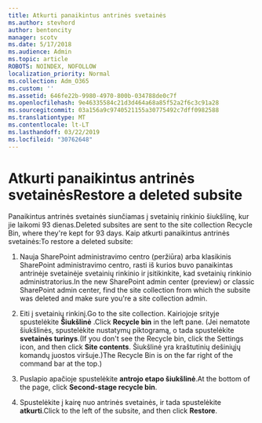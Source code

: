 ```yaml
---
title: Atkurti panaikintus antrinės svetainės
ms.author: stevhord
author: bentoncity
manager: scotv
ms.date: 5/17/2018
ms.audience: Admin
ms.topic: article
ROBOTS: NOINDEX, NOFOLLOW
localization_priority: Normal
ms.collection: Adm_O365
ms.custom: ''
ms.assetid: 646fe22b-9980-4970-800b-034788de0c7f
ms.openlocfilehash: 9e46335584c21d3d464a68a85f52a2f6c3c91a28
ms.sourcegitcommit: 03a156a9c9740521155a30775492c7dff0982588
ms.translationtype: MT
ms.contentlocale: lt-LT
ms.lasthandoff: 03/22/2019
ms.locfileid: "30762648"
---
```

# <a name="restore-a-deleted-subsite"></a><span data-ttu-id="9d610-102">Atkurti panaikintus antrinės svetainės</span><span class="sxs-lookup"><span data-stu-id="9d610-102">Restore a deleted subsite</span></span>

<span data-ttu-id="9d610-103">Panaikintus antrinės svetainės siunčiamas į svetainių rinkinio šiukšlinę, kur jie laikomi 93 dienas.</span><span class="sxs-lookup"><span data-stu-id="9d610-103">Deleted subsites are sent to the site collection Recycle Bin, where they're kept for 93 days.</span></span> <span data-ttu-id="9d610-104">Kaip atkurti panaikintus antrinės svetainės:</span><span class="sxs-lookup"><span data-stu-id="9d610-104">To restore a deleted subsite:</span></span>
  
1. <span data-ttu-id="9d610-105">Nauja SharePoint administravimo centro (peržiūra) arba klasikinis SharePoint administravimo centro, rasti iš kurios buvo panaikintas antrinėje svetainėje svetainių rinkinio ir įsitikinkite, kad svetainių rinkinio administratorius.</span><span class="sxs-lookup"><span data-stu-id="9d610-105">In the new SharePoint admin center (preview) or classic SharePoint admin center, find the site collection from which the subsite was deleted and make sure you're a site collection admin.</span></span> 
    
2. <span data-ttu-id="9d610-106">Eiti į svetainių rinkinį.</span><span class="sxs-lookup"><span data-stu-id="9d610-106">Go to the site collection.</span></span> <span data-ttu-id="9d610-107">Kairiojoje srityje spustelėkite **Šiukšlinė** .</span><span class="sxs-lookup"><span data-stu-id="9d610-107">Click **Recycle bin** in the left pane.</span></span> <span data-ttu-id="9d610-108">(Jei nematote šiukšlinės, spustelėkite nustatymų piktogramą, o tada spustelėkite **svetainės turinys**.</span><span class="sxs-lookup"><span data-stu-id="9d610-108">(If you don't see the Recycle bin, click the Settings icon, and then click **Site contents**.</span></span> <span data-ttu-id="9d610-109">Šiukšlinė yra kraštutinių dešiniųjų komandų juostos viršuje.)</span><span class="sxs-lookup"><span data-stu-id="9d610-109">The Recycle Bin is on the far right of the command bar at the top.)</span></span>
    
3. <span data-ttu-id="9d610-110">Puslapio apačioje spustelėkite **antrojo etapo šiukšlinė**.</span><span class="sxs-lookup"><span data-stu-id="9d610-110">At the bottom of the page, click **Second-stage recycle bin**.</span></span>
    
4. <span data-ttu-id="9d610-111">Spustelėkite į kairę nuo antrinės svetainės, ir tada spustelėkite **atkurti**.</span><span class="sxs-lookup"><span data-stu-id="9d610-111">Click to the left of the subsite, and then click **Restore**.</span></span>
    

